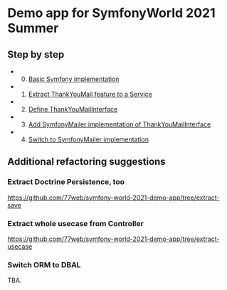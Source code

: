 # Demo app for SymfonyWorld 2021 Summer

## Step by step

- 0. [Basic Symfony implementation](https://github.com/77web/symfony-world-2021-demo-app/releases/tag/0-basic-symfony-impl)
- 1. [Extract ThankYouMail feature to a Service](https://github.com/77web/symfony-world-2021-demo-app/releases/tag/1-extract-to-service)
- 2. [Define ThankYouMailInterface](https://github.com/77web/symfony-world-2021-demo-app/releases/tag/2-define-interface)
- 3. [Add SymfonyMailer implementation of ThankYouMailInterface](https://github.com/77web/symfony-world-2021-demo-app/releases/tag/3-symfony-mailer-impl)
- 4. [Switch to SymfonyMailer implementation](https://github.com/77web/symfony-world-2021-demo-app/releases/tag/4-switch-to-symfony-mailer)    

## Additional refactoring suggestions

### Extract Doctrine Persistence, too

https://github.com/77web/symfony-world-2021-demo-app/tree/extract-save

### Extract whole usecase from Controller

https://github.com/77web/symfony-world-2021-demo-app/tree/extract-usecase

### Switch ORM to DBAL

TBA.
